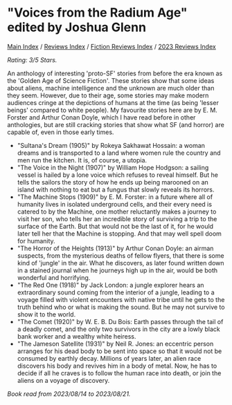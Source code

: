 # "Voices from the Radium Age" edited by Joshua Glenn

[Main Index](../../../README.md) / [Reviews Index](../../README.md) / [Fiction Reviews Index](../README.md) / [2023 Reviews Index](README.md)

*Rating: 3/5 Stars.*

An anthology of interesting 'proto-SF' stories from before the era known as the 'Golden Age of Science Fiction'. These stories show that some ideas about aliens, machine intelligence and the unknown are much older than they seem. However, due to their age, some stories may make modern audiences cringe at the depictions of humans at the time (as being 'lesser beings' compared to white people). My favourite stories here are by E. M. Forster and Arthur Conan Doyle, which I have read before in other anthologies, but are still cracking stories that show what SF (and horror) are capable of, even in those early times.

- "Sultana's Dream (1905)" by Rokeya Sakhawat Hossain: a woman dreams and is transported to a land where women rule the country and men run the kitchen. It is, of course, a utopia.
- "The Voice in the Night (1907)" by William Hope Hodgson: a sailing vessel is hailed by a lone voice which refuses to reveal himself. But he tells the sailors the story of how he ends up being marooned on an island with nothing to eat but a fungus that slowly reveals its horrors.
- "The Machine Stops (1909)" by E. M. Forster: in a future where all of humanity lives in isolated underground cells, and their every need is catered to by the Machine, one mother reluctantly makes a journey to visit her son, who tells her an incredible story of surviving a trip to the surface of the Earth. But that would not be the last of it, for he would later tell her that the Machine is stopping. And that may well spell doom for humanity.
- "The Horror of the Heights (1913)" by Arthur Conan Doyle: an airman suspects, from the mysterious deaths of fellow flyers, that there is some kind of 'jungle' in the air. What he discovers, as later found written down in a stained journal when he journeys high up in the air, would be both wonderful and horrifying.
- "The Red One (1918)" by Jack London: a jungle explorer hears an extraordinary sound coming from the interior of a jungle, leading to a voyage filled with violent encounters with native tribe until he gets to the truth behind who or what is making the sound. But he may not survive to show it to the world.
- "The Comet (1920)" by W. E. B. Du Bois: Earth passes through the tail of a deadly comet, and the only two survivors in the city are a lowly black bank worker and a wealthy white heiress.
- "The Jameson Satellite (1931)" by Neil R. Jones: an eccentric person arranges for his dead body to be sent into space so that it would not be consumed by earthly decay. Millions of years later, an alien race discovers his body and revives him in a body of metal. Now, he has to decide if all he craves is to follow the human race into death, or join the aliens on a voyage of discovery.

*Book read from 2023/08/14 to 2023/08/21.*
